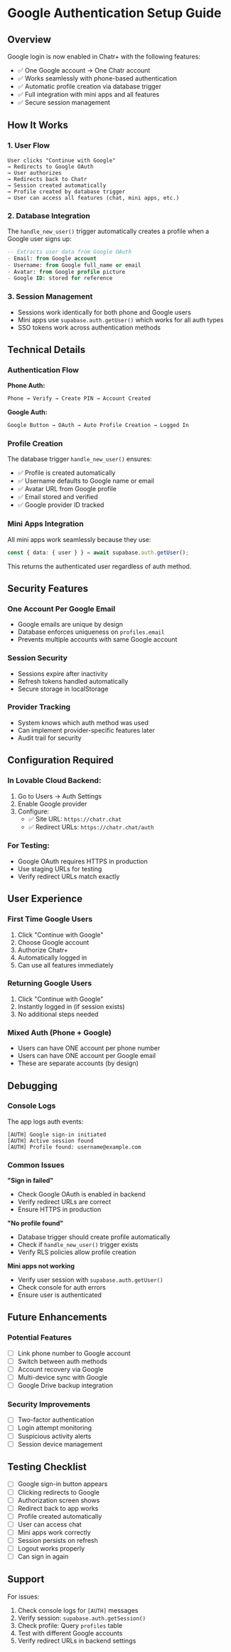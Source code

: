 # Google Authentication Setup Guide

## Overview
Google login is now enabled in Chatr+ with the following features:
- ✅ One Google account → One Chatr account
- ✅ Works seamlessly with phone-based authentication
- ✅ Automatic profile creation via database trigger
- ✅ Full integration with mini apps and all features
- ✅ Secure session management

## How It Works

### 1. **User Flow**
```
User clicks "Continue with Google" 
→ Redirects to Google OAuth 
→ User authorizes 
→ Redirects back to Chatr 
→ Session created automatically 
→ Profile created by database trigger 
→ User can access all features (chat, mini apps, etc.)
```

### 2. **Database Integration**
The `handle_new_user()` trigger automatically creates a profile when a Google user signs up:

```sql
-- Extracts user data from Google OAuth
- Email: from Google account
- Username: from Google full_name or email
- Avatar: from Google profile picture
- Google ID: stored for reference
```

### 3. **Session Management**
- Sessions work identically for both phone and Google users
- Mini apps use `supabase.auth.getUser()` which works for all auth types
- SSO tokens work across authentication methods

## Technical Details

### Authentication Flow

**Phone Auth:**
```typescript
Phone → Verify → Create PIN → Account Created
```

**Google Auth:**
```typescript
Google Button → OAuth → Auto Profile Creation → Logged In
```

### Profile Creation
The database trigger `handle_new_user()` ensures:
- ✅ Profile is created automatically
- ✅ Username defaults to Google name or email
- ✅ Avatar URL from Google profile
- ✅ Email stored and verified
- ✅ Google provider ID tracked

### Mini Apps Integration
All mini apps work seamlessly because they use:
```typescript
const { data: { user } } = await supabase.auth.getUser();
```

This returns the authenticated user regardless of auth method.

## Security Features

### One Account Per Google Email
- Google emails are unique by design
- Database enforces uniqueness on `profiles.email`
- Prevents multiple accounts with same Google account

### Session Security
- Sessions expire after inactivity
- Refresh tokens handled automatically
- Secure storage in localStorage

### Provider Tracking
- System knows which auth method was used
- Can implement provider-specific features later
- Audit trail for security

## Configuration Required

### In Lovable Cloud Backend:
1. Go to Users → Auth Settings
2. Enable Google provider
3. Configure:
   - ✅ Site URL: `https://chatr.chat`
   - ✅ Redirect URLs: `https://chatr.chat/auth`

### For Testing:
- Google OAuth requires HTTPS in production
- Use staging URLs for testing
- Verify redirect URLs match exactly

## User Experience

### First Time Google Users
1. Click "Continue with Google"
2. Choose Google account
3. Authorize Chatr+
4. Automatically logged in
5. Can use all features immediately

### Returning Google Users
1. Click "Continue with Google"
2. Instantly logged in (if session exists)
3. No additional steps needed

### Mixed Auth (Phone + Google)
- Users can have ONE account per phone number
- Users can have ONE account per Google email
- These are separate accounts (by design)

## Debugging

### Console Logs
The app logs auth events:
```
[AUTH] Google sign-in initiated
[AUTH] Active session found
[AUTH] Profile found: username@example.com
```

### Common Issues

**"Sign in failed"**
- Check Google OAuth is enabled in backend
- Verify redirect URLs are correct
- Ensure HTTPS in production

**"No profile found"**
- Database trigger should create profile automatically
- Check if `handle_new_user()` trigger exists
- Verify RLS policies allow profile creation

**Mini apps not working**
- Verify user session with `supabase.auth.getUser()`
- Check console for auth errors
- Ensure user is authenticated

## Future Enhancements

### Potential Features
- [ ] Link phone number to Google account
- [ ] Switch between auth methods
- [ ] Account recovery via Google
- [ ] Multi-device sync with Google
- [ ] Google Drive backup integration

### Security Improvements
- [ ] Two-factor authentication
- [ ] Login attempt monitoring
- [ ] Suspicious activity alerts
- [ ] Session device management

## Testing Checklist

- [ ] Google sign-in button appears
- [ ] Clicking redirects to Google
- [ ] Authorization screen shows
- [ ] Redirect back to app works
- [ ] Profile created automatically
- [ ] User can access chat
- [ ] Mini apps work correctly
- [ ] Session persists on refresh
- [ ] Logout works properly
- [ ] Can sign in again

## Support

For issues:
1. Check console logs for `[AUTH]` messages
2. Verify session: `supabase.auth.getSession()`
3. Check profile: Query `profiles` table
4. Test with different Google accounts
5. Verify redirect URLs in backend settings
